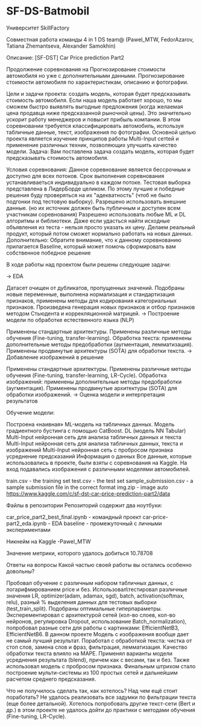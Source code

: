 # SF-DS-Batmobil
Университет SkillFactory

Совместная работа команды 4 in 1 DS team@ (Pawel_MTW, FedorAzarov, Tatiana Zhemantseva, Alexander Samokhin)

Описание:
[SF-DST] Car Price prediction Part2

Продолжение соревнования на Прогнозирование стоимости автомобиля но уже с дополнительными данными.
Прогнозирование стоимости автомобиля по характеристикам, описанию и фотографии.

Цели и задачи проекта: создать модель, которая будет предсказывать стоимость автомобиля. Если наша модель работает хорошо, то мы сможем быстро выявлять выгодные предложения (когда желаемая цена продавца ниже предсказанной рыночной цены). Это значительно ускорит работу менеджеров и повысит прибыль компании.
В этом соревновании требуется классифицировать автомобиль, используя табличные данные, текст, изображения по фотографии. Основной целью проекта является изучение принципов работы Multi-Input сетtей и применение различных техник, позволяющих улучшить качество модели.
Задача: Вам поставлена задача создать модель, которая будет предсказывать стоимость автомобиля.

Условия соревнования:
Данное соревнование является бессрочным и доступно для всех потоков.
Срок выполнения соревнования устанавливаеться индивидуально в каждом потоке.
Тестовая выборка представлена в ЛидерБорде целиком.
По этому лучшие и победные решения буду проверяться на их "адекватность" (чтоб не было подгонки под тестовую выборку).
Разрешено использовать внешние данные. (но их источник должен быть публичным и доступен всем участникам соревнования)
Разрешено использовать любые ML и DL алгоритмы и библиотеки.
Даже если удасться найти исходные объявления из теста - нельзя просто указать их цену. Делаем реальный продукт, который потом сможет нормально работать на новых данных.
Дополнительно:
Обратите внимание, что к данному соревнованию прилагается Baseline, который может помочь сформировать вам собственное победное решение

В ходе работы над проектом были решены следующие задачи:

→ EDA

Датасет очищен от дубликатов, пропущенных значений.
Подобраны новые переменные, выполнена нормализация и стандартизация признаков, применены методы для кодирования категориальных признаков.
Произведена генерация новых признаков и отбор признаков методом Стьюдента и коррекляционной матрицей.
→ Построение модели по обработке естественного языка (NLP)

Применены стандартные архитектуры.
Применены различные методы обучения (Fine-tuning, transfer-learning).
Обработка текста: применены дополнительные методы предобработки (аугментация, лемматизация).
Применены продвинутые архитектуры (SOTA) для обработки текста.
→ Добавление изображений в решение

Применены стандартные архитектуры.
Применены различные методы обучения (Fine-tuning, transfer-learning, LR-Cycle).
Обработка изображений: применены дополнительные методы предобработки (аугментация).
Применены продвинутые архитектуры (SOTA) для обработки изображений.
→ Оценка модели и интерпретация результатов

Обучение модели:

Построена «наивная» ML-модель на табличных данных.
Модель градиентного бустинга с помощью CatBoost.
DL (модель NN Tabular)
Multi-Input нейронная сеть для анализа табличных данных и текста
Multi-Input нейронная сеть для анализа табличных данных, текста и изображений
Multi-Input нейронная сеть с пробросом признака
усреднение предсказаний
Информация о данных Все данные, которые использовались в проекте, были взяты с соревнования на Kaggle. На вход подавались изображения с различными моделями автомобилей.

train.csv - the training set test.csv - the test set sample_submission.csv - a sample submission file in the correct format img.zip - image auto https://www.kaggle.com/c/sf-dst-car-price-prediction-part2/data

Файлы в репозитории Репозиторий содержит два ноутбуки:

car_price_part2_best_final.ipynb - командный проект car-price-part2_eda.ipynb - EDA baseline - промежуточный с личными экспериментами

Никнейм на Kaggle -Pawel_MTW

Значение метрики, которого удалось добиться 10.78708

Ответы на вопросы Какой частью своей работы вы остались особенно довольны?

Пробовал обучение с различным набором табличных данных, с логарифмированием price и без. Использовал\тестировал различные значения LR, optimizer(adam, adamax, sgd), batch, activation(softmax, relu), разный % выделения данных для тестовых выборки (test_train_split). Подобраны оптимальные гиперпараметры. Эксперементировал с  архитектурой сетей (кол-во  слоев, кол-во нейронов, регулировка Dropout, использование Batch_normalization), попробовал разные сети для работы с картинками: EfficientNetB3, EfficientNetB6. В данном проекте Модель с изображения вообще дает не самый лучший результат. Поработал с обработкой текста: чистка от стоп слов, замена слов и фраз, фильтрация,  лемматизация. Качество обработки текста влияло на MAPE. Применял варианты модели усреднения результата (blend), причем  как с весами,  так и без. Также использовал модель с пробросом признака. Финальным штрихом стало построение мульти-системы  из 100  простых сетей и дальнейшим расчетом среднего предсказания.

Что не получилось сделать так, как хотелось? Над чем ещё стоит поработать?
Не удалось реализовать все задумки по фильтрации текста (еще более детальной). Хотелось попробовать другие текст-сети (Bert и др.)
в этом проекте не удалось дойти до практики с методами обучения (Fine-tuning, LR-Cycle).
